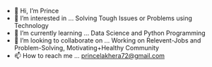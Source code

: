 - 👋 Hi, I’m Prince
- 👀 I’m interested in ... Solving Tough Issues or Problems using Technology
- 🌱 I’m currently learning ... Data Science and Python Programming
- 💞️ I’m looking to collaborate on ... Working on Relevent-Jobs and Problem-Solving, Motivating+Healthy Community
- 📫 How to reach me ... princelakhera72@gmail.com

<!---
TheLordPrince/TheLordPrince is a ✨ special ✨ repository because its `README.md` (this file) appears on your GitHub profile.
You can click the Preview link to take a look at your changes.
--->
